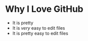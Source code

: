 # Why I Love GitHub

* It is pretty
* It is _very_ easy to edit files
* It is pretty easy to edit files
